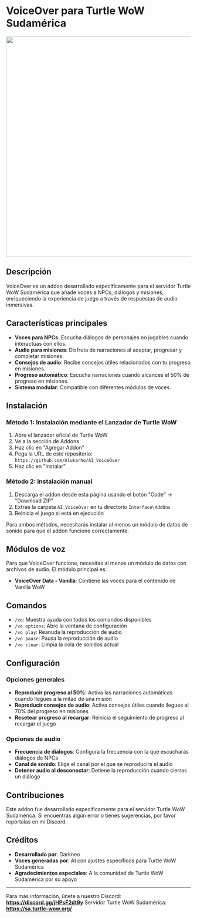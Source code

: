# VoiceOver para Turtle WoW Sudamérica

<img src="https://github.com/user-attachments/assets/67602693-0ad4-4c8f-b187-58bc1969757c" width="600"/>

## Descripción
VoiceOver es un addon desarrollado específicamente para el servidor Turtle WoW Sudamérica que añade voces a NPCs, diálogos y misiones, enriqueciendo la experiencia de juego a través de respuestas de audio inmersivas.

## Características principales

- **Voces para NPCs**: Escucha diálogos de personajes no jugables cuando interactúas con ellos.
- **Audio para misiones**: Disfruta de narraciones al aceptar, progresar y completar misiones.
- **Consejos de audio**: Recibe consejos útiles relacionados con tu progreso en misiones.
- **Progreso automático**: Escucha narraciones cuando alcances el 50% de progreso en misiones.
- **Sistema modular**: Compatible con diferentes módulos de voces.

## Instalación

### Método 1: Instalación mediante el Lanzador de Turtle WoW
1. Abre el lanzador oficial de Turtle WoW
2. Ve a la sección de Addons
3. Haz clic en "Agregar Addon"
4. Pega la URL de este repositorio: `https://github.com/Alukarho/AI_VoiceOver`
5. Haz clic en "Instalar"

### Método 2: Instalación manual
1. Descarga el addon desde esta página usando el botón "Code" -> "Download ZIP"
2. Extrae la carpeta `AI_VoiceOver` en tu directorio `Interface\AddOns`
3. Reinicia el juego si está en ejecución

Para ambos métodos, necesitarás instalar al menos un módulo de datos de sonido para que el addon funcione correctamente.

## Módulos de voz
Para que VoiceOver funcione, necesitas al menos un módulo de datos con archivos de audio. El módulo principal es:

- **VoiceOver Data - Vanilla**: Contiene las voces para el contenido de Vanilla WoW

## Comandos

- `/vo`: Muestra ayuda con todos los comandos disponibles
- `/vo options`: Abre la ventana de configuración
- `/vo play`: Reanuda la reproducción de audio
- `/vo pause`: Pausa la reproducción de audio
- `/vo clear`: Limpia la cola de sonidos actual

## Configuración

### Opciones generales
- **Reproducir progreso al 50%**: Activa las narraciones automáticas cuando llegues a la mitad de una misión
- **Reproducir consejos de audio**: Activa consejos útiles cuando llegues al 70% del progreso en misiones
- **Resetear progreso al recargar**: Reinicia el seguimiento de progreso al recargar el juego

### Opciones de audio
- **Frecuencia de diálogos**: Configura la frecuencia con la que escucharás diálogos de NPCs
- **Canal de sonido**: Elige el canal por el que se reproducirá el audio
- **Detener audio al desconectar**: Detiene la reproducción cuando cierras un diálogo

## Contribuciones
Este addon fue desarrollado específicamente para el servidor Turtle WoW Sudamérica. Si encuentras algún error o tienes sugerencias, por favor repórtalas en mi Discord.

## Créditos
- **Desarrollado por**: Darkneo
- **Voces generadas por**: AI con ajustes específicos para Turtle WoW Sudamérica
- **Agradecimientos especiales**: A la comunidad de Turtle WoW Sudamérica por su apoyo

---

Para más información, únete a nuestro Discord: **https://discord.gg/jHPsF2dt9y**
Servidor Turtle WoW Sudamérica: **https://sa.turtle-wow.org/** 